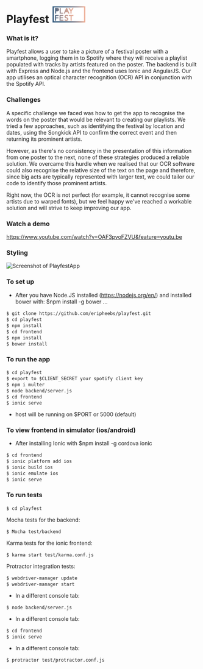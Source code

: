 # Playfest <img src="frontend/www/img/playfest-logo.png" width="90" />

### What is it?
Playfest allows a user to take a picture of a festival poster with a smartphone, logging them in to Spotify where they will receive a playlist populated with tracks by artists featured on the poster. The backend is built with Express and Node.js and the frontend uses Ionic and AngularJS. Our app utilises an optical character recognition (OCR) API in conjunction with the Spotify API.

### Challenges
A specific challenge we faced was how to get the app to recognise the words on the poster that would be relevant to creating our playlists. We tried a few approaches, such as identifying the festival by location and dates, using the Songkick API to confirm the correct event and then returning its prominent artists.

However, as there's no consistency in the presentation of this information from one poster to the next, none of these strategies produced a reliable solution. We overcame this hurdle when we realised that our OCR software could also recognise the relative size of the text on the page and therefore, since big acts are typically represented with larger text, we could tailor our code to identify those prominent artists.

Right now, the OCR is not perfect (for example, it cannot recognise some artists due to warped fonts), but we feel happy we've reached a workable solution and will strive to keep improving our app.

### Watch a demo
https://www.youtube.com/watch?v=OAF3pvoFZVU&feature=youtu.be

### Styling
![Screenshot of PlayfestApp](https://cloud.githubusercontent.com/assets/16217360/15325347/056b1714-1c42-11e6-8693-4924301d1ca8.png)

### To set up

* After you have Node.JS installed (https://nodejs.org/en/) and installed bower with: $npm install -g bower ...

```
$ git clone https://github.com/eripheebs/playfest.git
$ cd playfest
$ npm install
$ cd frontend
$ npm install
$ bower install
```

### To run the app
```
$ cd playfest
$ export to $CLIENT_SECRET your spotify client key
$ npm i multer
$ node backend/server.js
$ cd frontend
$ ionic serve
```
* host will be running on $PORT or 5000 (default)

### To view frontend in simulator (ios/android)

* After installing Ionic with $npm install -g cordova ionic

```
$ cd frontend
$ ionic platform add ios
$ ionic build ios
$ ionic emulate ios
$ ionic serve
```

### To run tests
```
$ cd playfest
```
Mocha tests for the backend:
```
$ Mocha test/backend
```
Karma tests for the ionic frontend:
```
$ karma start test/karma.conf.js
```
Protractor integration tests:
```
$ webdriver-manager update
$ webdriver-manager start
```
* In a different console tab:
```
$ node backend/server.js
```
* In a different console tab:
```
$ cd frontend
$ ionic serve
```
* In a different console tab:
```
$ protractor test/protractor.conf.js
```
